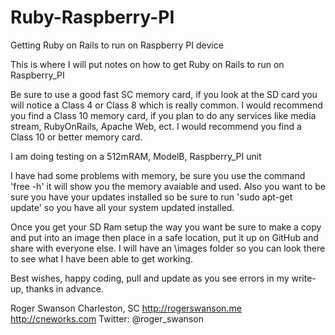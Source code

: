 Ruby-Raspberry-PI
=================

Getting Ruby on Rails to run on Raspberry PI device

This is where I will put notes on how to get Ruby on Rails to run on Raspberry_PI

Be sure to use a good fast SC memory card, if you look at the SD card you will notice a Class 4 or Class 8 which is really common. I would recommend you find a Class 10 memory card, if you plan to do any services like media stream, RubyOnRails, Apache Web, ect. I would recommend you find a Class 10 or better memory card.

I am doing testing on a 512mRAM, ModelB, Raspberry_PI unit

I have had some problems with memory, be sure you use the command 'free -h' it will show you the memory avaiable and used. Also you want to be sure you have your updates installed so be sure to run 'sudo apt-get update' so you have all your system updated installed.

Once you get your SD Ram setup the way you want be sure to make a copy and put into an image then place in a safe location, put it up on GitHub and share with everyone else. I will have an \images folder so you can look there to see what I have been able to get working.

Best wishes, happy coding, pull and update as you see errors in my write-up, thanks in advance.

Roger Swanson Charleston, SC http://rogerswanson.me http://cneworks.com Twitter: @roger_swanson
